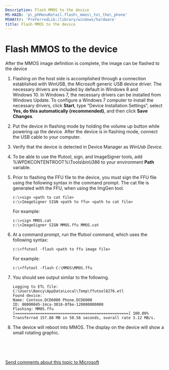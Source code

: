 ```yaml
---
Description: Flash MMOS to the device
MS-HAID: 'p\_phManuRetail.flash\_mmos\_to\_the\_phone'
MSHAttr: 'PreferredLib:/library/windows/hardware'
title: Flash MMOS to the device
---
```


# Flash MMOS to the device


After the MMOS image definition is complete, the image can be flashed to the device

1.  Flashing on the host side is accomplished through a connection established with WinUSB, the Microsoft generic USB device driver. The necessary drivers are included by default in Windows 8 and Windows 10. In Windows 7, the necessary drivers can be installed from Windows Update. To configure a Windows 7 computer to install the necessary drivers, click **Start**, type “Device Installation Settings”, select **Yes, do this automatically (recommended)**, and then click **Save Changes**.

2.  Put the device in flashing mode by holding the volume up button while powering up the device. After the device is in flashing mode, connect the USB cable to your computer.

3.  Verify that the device is detected in Device Manager as *WinUsb Device*.

4.  To be able to use the ffutool, sign, and ImageSigner tools, add %WPDKCONTENTROOT%\\Tools\\bin\\i386 to your environment **Path** variable.

5.  Prior to flashing the FFU file to the device, you must sign the FFU file using the following syntax in the command prompt. The cat file is generated with the FFU, when using the ImgGen tool.

    ``` syntax
    c:\>sign <path to cat file>
    c:\>ImageSigner SIGN <path to ffu> <path to cat file>
    ```

    For example:

    ``` syntax
    c:\>sign MMOS.cat
    c:\>ImageSigner SIGN MMOS.ffu MMOS.cat
    ```

6.  At a command prompt, run the ffutool command, which uses the following syntax:

    ``` syntax
    c:\>ffutool -flash <path to ffu image file>
    ```

    For example:

    ``` syntax
    c:\>ffutool -flash C:\MMOS\MMOS.ffu
    ```

7.  You should see output similar to the following.

    ``` syntax
    Logging to ETL file: C:\Users\Nancy\AppData\Local\Temp\ffutool8276.etl 
    Found device: 
    Name: Contoso.DCD6000 Phone.DCD6000 
    ID: 00000045-14ca-3016-8fbe-120000000000 
    Flashing: MMOS.ffu 
    [==================================================] 100.00% 
    Transferred 157.88 MB in 50.56 seconds, overall rate 3.12 MB/s.
    ```

8.  The device will reboot into MMOS. The display on the device will show a small rotating graphic.

 

 

[Send comments about this topic to Microsoft](mailto:wsddocfb@microsoft.com?subject=Documentation%20feedback%20%5Bp_phManuRetail\p_phManuRetail%5D:%20Flash%20MMOS%20to%20the%20device%20%20RELEASE:%20%284/11/2016%29&body=%0A%0APRIVACY%20STATEMENT%0A%0AWe%20use%20your%20feedback%20to%20improve%20the%20documentation.%20We%20don't%20use%20your%20email%20address%20for%20any%20other%20purpose,%20and%20we'll%20remove%20your%20email%20address%20from%20our%20system%20after%20the%20issue%20that%20you're%20reporting%20is%20fixed.%20While%20we're%20working%20to%20fix%20this%20issue,%20we%20might%20send%20you%20an%20email%20message%20to%20ask%20for%20more%20info.%20Later,%20we%20might%20also%20send%20you%20an%20email%20message%20to%20let%20you%20know%20that%20we've%20addressed%20your%20feedback.%0A%0AFor%20more%20info%20about%20Microsoft's%20privacy%20policy,%20see%20http://privacy.microsoft.com/default.aspx. "Send comments about this topic to Microsoft")



